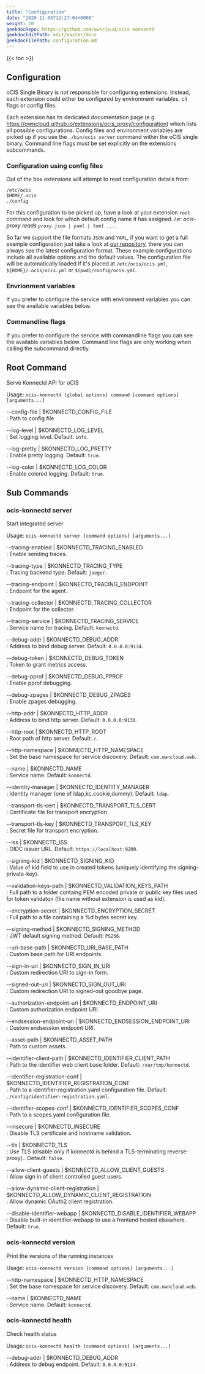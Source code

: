 ```yaml
---
title: "Configuration"
date: "2020-11-04T12:27:04+0000"
weight: 20
geekdocRepo: https://github.com/owncloud/ocis-konnectd
geekdocEditPath: edit/master/docs
geekdocFilePath: configuration.md
---
```


{{< toc >}}

## Configuration

oCIS Single Binary is not responsible for configuring extensions. Instead, each extension could either be configured by environment variables, cli flags or config files.

Each extension has its dedicated documentation page (e.g. https://owncloud.github.io/extensions/ocis_proxy/configuration) which lists all possible configurations. Config files and environment variables are picked up if you use the `./bin/ocis server` command within the oCIS single binary. Command line flags must be set explicitly on the extensions subcommands.

### Configuration using config files

Out of the box extensions will attempt to read configuration details from:

```console
/etc/ocis
$HOME/.ocis
./config
```

For this configuration to be picked up, have a look at your extension `root` command and look for which default config name it has assigned. *i.e: ocis-proxy reads `proxy.json | yaml | toml ...`*.

So far we support the file formats `JSON` and `YAML`, if you want to get a full example configuration just take a look at [our repository](https://github.com/owncloud/ocis/tree/master/config), there you can always see the latest configuration format. These example configurations include all available options and the default values. The configuration file will be automatically loaded if it's placed at `/etc/ocis/ocis.yml`, `${HOME}/.ocis/ocis.yml` or `$(pwd)/config/ocis.yml`.

### Envrionment variables

If you prefer to configure the service with environment variables you can see the available variables below.

### Commandline flags

If you prefer to configure the service with commandline flags you can see the available variables below. Command line flags are only working when calling the subcommand directly.

## Root Command

Serve Konnectd API for oCIS

Usage: `ocis-konnectd [global options] command [command options] [arguments...]`

--config-file | $KONNECTD_CONFIG_FILE  
: Path to config file.

--log-level | $KONNECTD_LOG_LEVEL  
: Set logging level. Default: `info`.

--log-pretty | $KONNECTD_LOG_PRETTY  
: Enable pretty logging. Default: `true`.

--log-color | $KONNECTD_LOG_COLOR  
: Enable colored logging. Default: `true`.

## Sub Commands

### ocis-konnectd server

Start integrated server

Usage: `ocis-konnectd server [command options] [arguments...]`

--tracing-enabled | $KONNECTD_TRACING_ENABLED  
: Enable sending traces.

--tracing-type | $KONNECTD_TRACING_TYPE  
: Tracing backend type. Default: `jaeger`.

--tracing-endpoint | $KONNECTD_TRACING_ENDPOINT  
: Endpoint for the agent.

--tracing-collector | $KONNECTD_TRACING_COLLECTOR  
: Endpoint for the collector.

--tracing-service | $KONNECTD_TRACING_SERVICE  
: Service name for tracing. Default: `konnectd`.

--debug-addr | $KONNECTD_DEBUG_ADDR  
: Address to bind debug server. Default: `0.0.0.0:9134`.

--debug-token | $KONNECTD_DEBUG_TOKEN  
: Token to grant metrics access.

--debug-pprof | $KONNECTD_DEBUG_PPROF  
: Enable pprof debugging.

--debug-zpages | $KONNECTD_DEBUG_ZPAGES  
: Enable zpages debugging.

--http-addr | $KONNECTD_HTTP_ADDR  
: Address to bind http server. Default: `0.0.0.0:9130`.

--http-root | $KONNECTD_HTTP_ROOT  
: Root path of http server. Default: `/`.

--http-namespace | $KONNECTD_HTTP_NAMESPACE  
: Set the base namespace for service discovery. Default: `com.owncloud.web`.

--name | $KONNECTD_NAME  
: Service name. Default: `konnectd`.

--identity-manager | $KONNECTD_IDENTITY_MANAGER  
: Identity manager (one of ldap,kc,cookie,dummy). Default: `ldap`.

--transport-tls-cert | $KONNECTD_TRANSPORT_TLS_CERT  
: Certificate file for transport encryption.

--transport-tls-key | $KONNECTD_TRANSPORT_TLS_KEY  
: Secret file for transport encryption.

--iss | $KONNECTD_ISS  
: OIDC issuer URL. Default: `https://localhost:9200`.

--signing-kid | $KONNECTD_SIGNING_KID  
: Value of kid field to use in created tokens (uniquely identifying the signing-private-key).

--validation-keys-path | $KONNECTD_VALIDATION_KEYS_PATH  
: Full path to a folder containg PEM encoded private or public key files used for token validaton (file name without extension is used as kid).

--encryption-secret | $KONNECTD_ENCRYPTION_SECRET  
: Full path to a file containing a %d bytes secret key.

--signing-method | $KONNECTD_SIGNING_METHOD  
: JWT default signing method. Default: `PS256`.

--uri-base-path | $KONNECTD_URI_BASE_PATH  
: Custom base path for URI endpoints.

--sign-in-uri | $KONNECTD_SIGN_IN_URI  
: Custom redirection URI to sign-in form.

--signed-out-uri | $KONNECTD_SIGN_OUT_URI  
: Custom redirection URI to signed-out goodbye page.

--authorization-endpoint-uri | $KONNECTD_ENDPOINT_URI  
: Custom authorization endpoint URI.

--endsession-endpoint-uri | $KONNECTD_ENDSESSION_ENDPOINT_URI  
: Custom endsession endpoint URI.

--asset-path | $KONNECTD_ASSET_PATH  
: Path to custom assets.

--identifier-client-path | $KONNECTD_IDENTIFIER_CLIENT_PATH  
: Path to the identifier web client base folder. Default: `/var/tmp/konnectd`.

--identifier-registration-conf | $KONNECTD_IDENTIFIER_REGISTRATION_CONF  
: Path to a identifier-registration.yaml configuration file. Default: `./config/identifier-registration.yaml`.

--identifier-scopes-conf | $KONNECTD_IDENTIFIER_SCOPES_CONF  
: Path to a scopes.yaml configuration file.

--insecure | $KONNECTD_INSECURE  
: Disable TLS certificate and hostname validation.

--tls | $KONNECTD_TLS  
: Use TLS (disable only if konnectd is behind a TLS-terminating reverse-proxy).. Default: `false`.

--allow-client-guests | $KONNECTD_ALLOW_CLIENT_GUESTS  
: Allow sign in of client controlled guest users.

--allow-dynamic-client-registration | $KONNECTD_ALLOW_DYNAMIC_CLIENT_REGISTRATION  
: Allow dynamic OAuth2 client registration.

--disable-identifier-webapp | $KONNECTD_DISABLE_IDENTIFIER_WEBAPP  
: Disable built-in identifier-webapp to use a frontend hosted elsewhere.. Default: `true`.

### ocis-konnectd version

Print the versions of the running instances

Usage: `ocis-konnectd version [command options] [arguments...]`

--http-namespace | $KONNECTD_HTTP_NAMESPACE  
: Set the base namespace for service discovery. Default: `com.owncloud.web`.

--name | $KONNECTD_NAME  
: Service name. Default: `konnectd`.

### ocis-konnectd health

Check health status

Usage: `ocis-konnectd health [command options] [arguments...]`

--debug-addr | $KONNECTD_DEBUG_ADDR  
: Address to debug endpoint. Default: `0.0.0.0:9134`.

